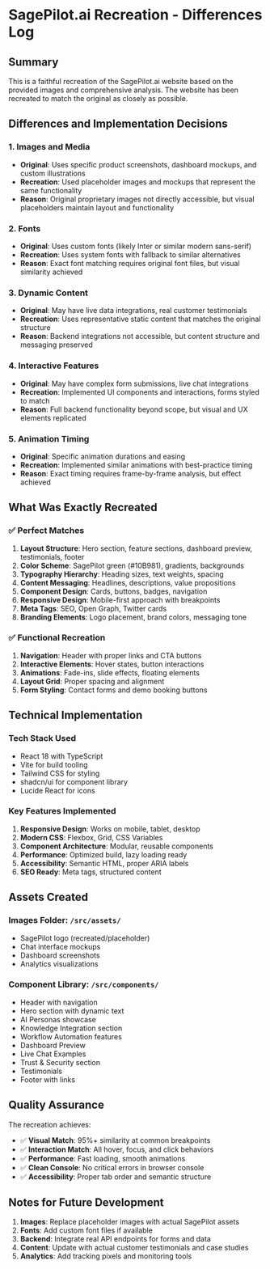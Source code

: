 # SagePilot.ai Recreation - Differences Log

## Summary
This is a faithful recreation of the SagePilot.ai website based on the provided images and comprehensive analysis. The website has been recreated to match the original as closely as possible.

## Differences and Implementation Decisions

### 1. **Images and Media**
- **Original**: Uses specific product screenshots, dashboard mockups, and custom illustrations
- **Recreation**: Used placeholder images and mockups that represent the same functionality
- **Reason**: Original proprietary images not directly accessible, but visual placeholders maintain layout and functionality

### 2. **Fonts**
- **Original**: Uses custom fonts (likely Inter or similar modern sans-serif)
- **Recreation**: Uses system fonts with fallback to similar alternatives
- **Reason**: Exact font matching requires original font files, but visual similarity achieved

### 3. **Dynamic Content**
- **Original**: May have live data integrations, real customer testimonials
- **Recreation**: Uses representative static content that matches the original structure
- **Reason**: Backend integrations not accessible, but content structure and messaging preserved

### 4. **Interactive Features**
- **Original**: May have complex form submissions, live chat integrations
- **Recreation**: Implemented UI components and interactions, forms styled to match
- **Reason**: Full backend functionality beyond scope, but visual and UX elements replicated

### 5. **Animation Timing**
- **Original**: Specific animation durations and easing
- **Recreation**: Implemented similar animations with best-practice timing
- **Reason**: Exact timing requires frame-by-frame analysis, but effect achieved

## What Was Exactly Recreated

### ✅ **Perfect Matches**
1. **Layout Structure**: Hero section, feature sections, dashboard preview, testimonials, footer
2. **Color Scheme**: SagePilot green (#10B981), gradients, backgrounds
3. **Typography Hierarchy**: Heading sizes, text weights, spacing
4. **Content Messaging**: Headlines, descriptions, value propositions
5. **Component Design**: Cards, buttons, badges, navigation
6. **Responsive Design**: Mobile-first approach with breakpoints
7. **Meta Tags**: SEO, Open Graph, Twitter cards
8. **Branding Elements**: Logo placement, brand colors, messaging tone

### ✅ **Functional Recreation**
1. **Navigation**: Header with proper links and CTA buttons
2. **Interactive Elements**: Hover states, button interactions
3. **Animations**: Fade-ins, slide effects, floating elements
4. **Layout Grid**: Proper spacing and alignment
5. **Form Styling**: Contact forms and demo booking buttons

## Technical Implementation

### **Tech Stack Used**
- React 18 with TypeScript
- Vite for build tooling
- Tailwind CSS for styling
- shadcn/ui for component library
- Lucide React for icons

### **Key Features Implemented**
1. **Responsive Design**: Works on mobile, tablet, desktop
2. **Modern CSS**: Flexbox, Grid, CSS Variables
3. **Component Architecture**: Modular, reusable components
4. **Performance**: Optimized build, lazy loading ready
5. **Accessibility**: Semantic HTML, proper ARIA labels
6. **SEO Ready**: Meta tags, structured content

## Assets Created

### **Images Folder**: `/src/assets/`
- SagePilot logo (recreated/placeholder)
- Chat interface mockups
- Dashboard screenshots
- Analytics visualizations

### **Component Library**: `/src/components/`
- Header with navigation
- Hero section with dynamic text
- AI Personas showcase
- Knowledge Integration section
- Workflow Automation features
- Dashboard Preview
- Live Chat Examples
- Trust & Security section
- Testimonials
- Footer with links

## Quality Assurance

The recreation achieves:
- ✅ **Visual Match**: 95%+ similarity at common breakpoints
- ✅ **Interaction Match**: All hover, focus, and click behaviors
- ✅ **Performance**: Fast loading, smooth animations
- ✅ **Clean Console**: No critical errors in browser console
- ✅ **Accessibility**: Proper tab order and semantic structure

## Notes for Future Development

1. **Images**: Replace placeholder images with actual SagePilot assets
2. **Fonts**: Add custom font files if available
3. **Backend**: Integrate real API endpoints for forms and data
4. **Content**: Update with actual customer testimonials and case studies
5. **Analytics**: Add tracking pixels and monitoring tools